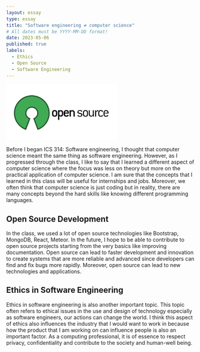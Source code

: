 ```yaml
---
layout: essay
type: essay
title: "Software engineering ≠ computer science"
# All dates must be YYYY-MM-DD format!
date: 2023-05-06
published: true
labels:
  - Ethics
  - Open Source
  - Software Engineering
---
```


<img width="300px" class="rounded float-start pe-4" src="../img/open_source.png">

Before I began ICS 314: Software engineering, I thought that computer science meant the same thing as software engineering. However, as I progressed through the class, I like to say that I learned a different aspect of computer science where the focus was less on theory but more on the practical application of computer science. I am sure that the concepts that I learned in this class will be useful for internships and jobs. Moreover, we often think that computer science is just coding but in reality, there are many concepts beyond the hard skills like knowing different programming languages. 

## Open Source Development

In the class, we used a lot of open source technologies like Bootstrap, MongoDB, React, Meteor. In the future, I hope to be able to contribute to open source projects starting from the very basics like improving documentation. Open source can lead to faster development and innovation to create systems that are more reliable and advanced since developers can find and fix bugs more rapidly. Moreover, open source can lead to new technologies and applications. 

## Ethics in Software Engineering

Ethics in software engineering is also another important topic. This topic often refers to ethical issues in the use and design of technology especially as software engineers, our actions can change the world. I think this aspect of ethics also influences the industry that I would want to work in because how the product that I am working on can influence people is also an important factor. As a computing professional, it is of essence to respect privacy, confidentiality and contribute to the society and human-well being. 

